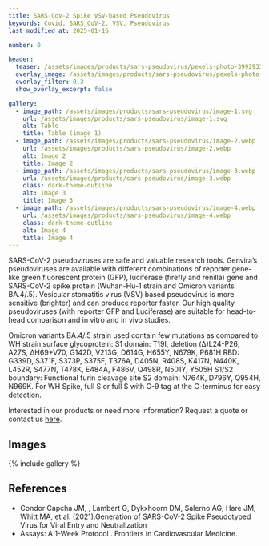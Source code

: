 ```yaml
---
title: SARS-CoV-2 Spike VSV-based Pseudovirus
keywords: Covid, SARS_CoV-2, VSV, Pseudovirus
last_modified_at: 2025-01-16

number: 0

header:
  teaser: /assets/images/products/sars-pseudovirus/pexels-photo-3992933-300.jpeg
  overlay_image: /assets/images/products/sars-pseudovirus/pexels-photo-3992933-1049.jpeg
  overlay_filter: 0.3
  show_overlay_excerpt: false

gallery:
  - image_path: /assets/images/products/sars-pseudovirus/image-1.svg
    url: /assets/images/products/sars-pseudovirus/image-1.svg
    alt: Table
    title: Table (image 1)
  - image_path: /assets/images/products/sars-pseudovirus/image-2.webp
    url: /assets/images/products/sars-pseudovirus/image-2.webp
    alt: Image 2
    title: Image 2
  - image_path: /assets/images/products/sars-pseudovirus/image-3.webp
    url: /assets/images/products/sars-pseudovirus/image-3.webp
    class: dark-theme-outline
    alt: Image 3
    title: Image 3
  - image_path: /assets/images/products/sars-pseudovirus/image-4.webp
    url: /assets/images/products/sars-pseudovirus/image-4.webp
    class: dark-theme-outline
    alt: Image 4
    title: Image 4
---
```


SARS-CoV-2 pseudoviruses are safe and valuable research tools. Genvira’s pseudoviruses are available with different combinations of reporter gene-like green fluorescent protein (GFP), luciferase (firefly and renilla) gene and SARS-CoV-2 spike protein (Wuhan-Hu-1 strain and Omicron variants BA.4/.5). Vesicular stomatitis virus (VSV) based pseudovirus is more sensitive (brighter) and can produce reporter faster. Our high quality pseudoviruses (with reporter GFP and Luciferase) are suitable for head-to-head comparison and in vitro and in vivo studies.

Omicron variants BA.4/.5 strain used contain few mutations as compared to WH strain surface glycoprotein: S1 domain: T19I, deletion (Δ)L24-P26, A27S, ΔH69+V70, G142D, V213G, D614G, H655Y, N679K, P681H RBD: G339D, S371F, S373P, S375F, T376A, D405N, R408S, K417N, N440K, L452R, S477N, T478K, E484A, F486V, Q498R, N501Y, Y505H S1/S2 boundary: Functional furin cleavage site S2 domain: N764K, D796Y, Q954H, N969K.
For WH Spike, full S or full S with C-9 tag at the C-terminus for easy detection.

Interested in our products or need more information? Request a quote or contact us [here](/contact/).

## Images

{% include gallery %}

## References
- Condor Capcha JM, , Lambert G, Dykxhoorn DM, Salerno AG, Hare JM, Whitt MA, et al. (2021).Generation of SARS-CoV-2 Spike Pseudotyped Virus for Viral Entry and Neutralization
- Assays: A 1-Week Protocol . Frontiers in Cardiovascular Medicine.

